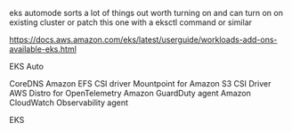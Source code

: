 eks automode sorts a lot of things out worth turning on and can turn on on existing cluster or patch this one with a eksctl  command or similar


https://docs.aws.amazon.com/eks/latest/userguide/workloads-add-ons-available-eks.html


 EKS Auto


CoreDNS
Amazon EFS CSI driver
Mountpoint for Amazon S3 CSI Driver
AWS Distro for OpenTelemetry
Amazon GuardDuty agent
Amazon CloudWatch Observability agent
 

 EKS

